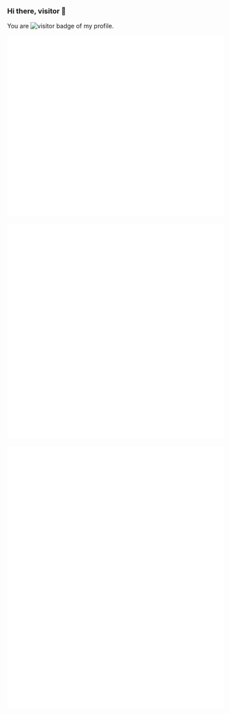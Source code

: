 ### Hi there, visitor 👋

You are <img src="https://visitor-badge.laobi.icu/badge?page_id=iamdmitrij" alt="visitor badge"/> of my profile.

![Metrics](https://github.com/iamdmitrij/iamdmitrij/blob/main/github-topics.svg)


![Metrics](https://github.com/iamdmitrij/iamdmitrij/blob/main/github-reactions.svg)


![Metrics](https://github.com/iamdmitrij/iamdmitrij/blob/main/github-metrics.svg)
